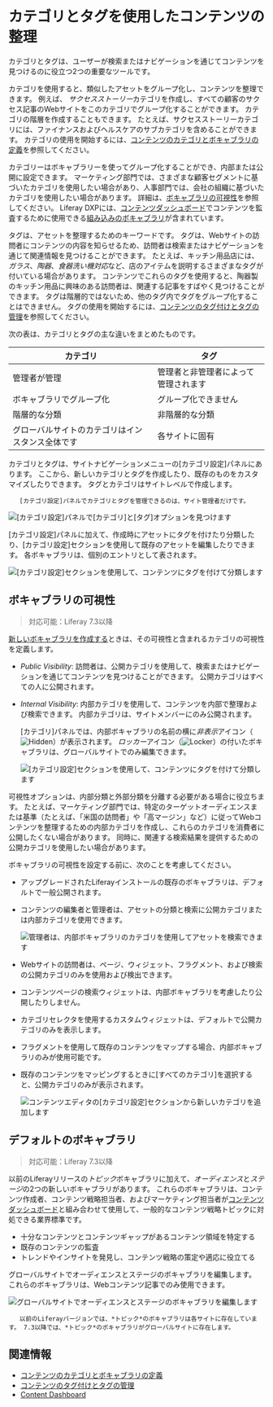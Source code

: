 # カテゴリとタグを使用したコンテンツの整理

カテゴリとタグは、ユーザーが検索またはナビゲーションを通じてコンテンツを見つけるのに役立つ2つの重要なツールです。

カテゴリを使用すると、類似したアセットをグループ化し、コンテンツを整理できます。 例えば、 *サクセスストーリー*カテゴリを作成し、すべての顧客のサクセス記事のWebサイトをこのカテゴリでグループ化することができます。 カテゴリの階層を作成することもできます。 たとえば、サクセスストーリーカテゴリには、ファイナンスおよびヘルスケアのサブカテゴリを含めることができます。 カテゴリの使用を開始するには、[コンテンツのカテゴリとボキャブラリの定義](./defining-categories-and-vocabularies-for-content.md)を参照してください。

カテゴリーはボキャブラリーを使ってグループ化することができ、内部または公開に設定できます。 マーケティング部門では、さまざまな顧客セグメントに基づいたカテゴリを使用したい場合があり、人事部門では、会社の組織に基づいたカテゴリを使用したい場合があります。 詳細は、[ボキャブラリの可視性](#vocabulary-visibility)を参照してください。 Liferay DXPには、[コンテンツダッシュボード](../content-dashboard/about-the-content-dashboard.md)でコンテンツを監査するために使用できる[組み込みのボキャブラリ](#default-vocabularies)が含まれています。

タグは、アセットを整理するためのキーワードです。 タグは、Webサイトの訪問者にコンテンツの内容を知らせるため、訪問者は検索またはナビゲーションを通じて関連情報を見つけることができます。 たとえば、キッチン用品店には、*ガラス*、*陶器*、*食器洗い機対応*など、店のアイテムを説明するさまざまなタグが付いている場合があります。 コンテンツでこれらのタグを使用すると、陶器製のキッチン用品に興味のある訪問者は、関連する記事をすばやく見つけることができます。 タグは階層的ではないため、他のタグ内でタグをグループ化することはできません。 タグの使用を開始するには、[コンテンツのタグ付けとタグの管理](./tagging-content-and-managing-tags.md)を参照してください。

次の表は、カテゴリとタグの主な違いをまとめたものです。

| カテゴリ                     | タグ                 |
| ------------------------ | ------------------ |
| 管理者が管理                   | 管理者と非管理者によって管理されます |
| ボキャブラリでグループ化             | グループ化できません         |
| 階層的な分類                   | 非階層的な分類            |
| グローバルサイトのカテゴリはインスタンス全体です | 各サイトに固有            |

カテゴリとタグは、サイトナビゲーションメニューの[カテゴリ設定]パネルにあります。 ここから、新しいカテゴリとタグを作成したり、既存のものをカスタマイズしたりできます。 タグとカテゴリはサイトレベルで作成します。

``` note::
   [カテゴリ設定]パネルでカテゴリとタグを管理できるのは、サイト管理者だけです。
```

![[カテゴリ設定]パネルで[カテゴリ]と[タグ]オプションを見つけます](./organizing-content-with-categories-and-tags/images/01.png)

[カテゴリ設定]パネルに加えて、作成時にアセットにタグを付けたり分類したり、[カテゴリ設定]セクションを使用して既存のアセットを編集したりできます。 各ボキャブラリは、個別のエントリとして表されます。

![[カテゴリ設定]セクションを使用して、コンテンツにタグを付けて分類します](./organizing-content-with-categories-and-tags/images/02.png)

## ボキャブラリの可視性

> 対応可能：Liferay 7.3以降

[新しいボキャブラリを作成する](./defining-categories-and-vocabularies-for-content.md#defining-vocabularies)ときは、その可視性と含まれるカテゴリの可視性を定義します。

  - *Public Visibility*: 訪問者は、公開カテゴリを使用して、検索またはナビゲーションを通じてコンテンツを見つけることができます。 公開カテゴリはすべての人に公開されます。

  - *Internal Visibility*: 内部カテゴリを使用して、コンテンツを内部で整理および検索できます。 内部カテゴリは、サイトメンバーにのみ公開されます。

    [カテゴリ]パネルでは、内部ボキャブラリの名前の横に*非表示*アイコン（![Hidden](../../images/icon-hidden.png)）が表示されます。 *ロッカー*アイコン（![Locker](../../images/icon-lock.png)）の付いたボキャブラリは、グローバルサイトでのみ編集できます。

    ![[カテゴリ設定]セクションを使用して、コンテンツにタグを付けて分類します](./organizing-content-with-categories-and-tags/images/06.png)

可視性オプションは、内部分類と外部分類を分離する必要がある場合に役立ちます。 たとえば、マーケティング部門では、特定のターゲットオーディエンスまたは基準（たとえば、「米国の訪問者」や「高マージン」など）に従ってWebコンテンツを整理するための内部カテゴリを作成し、これらのカテゴリを消費者に公開したくない場合があります。 同時に、関連する検索結果を提供するための公開カテゴリを使用したい場合があります。

ボキャブラリの可視性を設定する前に、次のことを考慮してください。

  - アップグレードされたLiferayインストールの既存のボキャブラリは、デフォルトで一般公開されます。

  - コンテンツの編集者と管理者は、アセットの分類と検索に公開カテゴリまたは内部カテゴリを使用できます。

    ![管理者は、内部ボキャブラリのカテゴリを使用してアセットを検索できます](./organizing-content-with-categories-and-tags/images/09.png)

  - Webサイトの訪問者は、ページ、ウィジェット、フラグメント、および検索の公開カテゴリのみを使用および検出できます。

  - コンテンツページの検索ウィジェットは、内部ボキャブラリを考慮したり公開したりしません。

  - カテゴリセレクタを使用するカスタムウィジェットは、デフォルトで公開カテゴリのみを表示します。

  - フラグメントを使用して既存のコンテンツをマップする場合、内部ボキャブラリのみが使用可能です。

  - 既存のコンテンツをマッピングするときに[すべてのカテゴリ]を選択すると、公開カテゴリのみが表示されます。

    ![コンテンツエディタの[カテゴリ設定]セクションから新しいカテゴリを追加します](./organizing-content-with-categories-and-tags/images/05.png)

## デフォルトのボキャブラリ

> 対応可能：Liferay 7.3以降

以前のLiferayリリースの*トピック*ボキャブラリに加えて、*オーディエンス*と*ステージ*の2つの新しいボキャブラリがあります。 これらのボキャブラリは、コンテンツ作成者、コンテンツ戦略担当者、およびマーケティング担当者が[コンテンツダッシュボード](../content-dashboard/about-the-content-dashboard.md)と組み合わせて使用​​して、一般的なコンテンツ戦略トピックに対処できる業界標準です。

  - 十分なコンテンツとコンテンツギャップがあるコンテンツ領域を特定する
  - 既存のコンテンツの監査
  - トレンドやインサイトを発見し、コンテンツ戦略の策定や適応に役立てる

グローバルサイトでオーディエンスとステージのボキャブラリを編集します。 これらのボキャブラリは、Webコンテンツ記事でのみ使用できます。

![グローバルサイトでオーディエンスとステージのボキャブラリを編集します](./organizing-content-with-categories-and-tags/images/06.png)

``` note::
   以前のLiferayバージョンでは、*トピック*のボキャブラリは各サイトに存在しています。 7.3以降では、*トピック*のボキャブラリがグローバルサイトに存在します。
```

## 関連情報

  - [コンテンツのカテゴリとボキャブラリの定義](./defining-categories-and-vocabularies-for-content.md)
  - [コンテンツのタグ付けとタグの管理](./tagging-content-and-managing-tags.md)
  - [Content Dashboard](../content-dashboard/about-the-content-dashboard.md)
